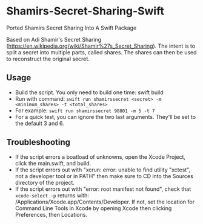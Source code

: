 # Shamirs-Secret-Sharing-Swift
Ported Shamirs Secret Sharing Into A Swift Package

Based on Adi Shamir's Secret Sharing (https://en.wikipedia.org/wiki/Shamir%27s_Secret_Sharing). The intent is to split a secret into multiple parts, called shares. The shares can then be used to reconstruct the original secret. 

## Usage
- Build the script. You only need to build one time: swift build
- Run with command: `swift run shamirssecret <secret> -m <minimum_shares> -t <total_shares>`
- For example: `swift run shamirssecret 98801 -m 5 -t 7`
- For a quick test, you can ignore the two last arguments. They'll be set to the default 3 and 6.
 
## Troubleshooting
- If the script errors a boatload of unknowns, open the Xcode Project, click the main.swift, and build.
- If the script errors out with "xcrun: error: unable to find utility "xctest", not a developer tool or in PATH" then make sure to CD into the Sources directory of the project.
- If the script errors out with "error: root manifest not found", check that `xcode-select -p` returns with:
/Applications/Xcode.app/Contents/Developer. If not, set the location for Command Line Tools in Xcode by opening Xcode then clicking Preferences, then Locations.
